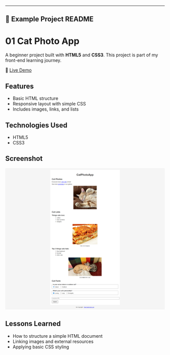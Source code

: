 
---

## 📑 Example Project README 


# 01 Cat Photo App

A beginner project built with **HTML5** and **CSS3**. This project is part of my front-end learning journey.

🔗 [Live Demo](https://yourusername.github.io/frontend-exercises/01-cat-photo-app/)

## Features
- Basic HTML structure
- Responsive layout with simple CSS
- Includes images, links, and lists

## Technologies Used
- HTML5
- CSS3

## Screenshot
![Cat Photo App Screenshot](screenshot.png)

## Lessons Learned
- How to structure a simple HTML document
- Linking images and external resources
- Applying basic CSS styling
